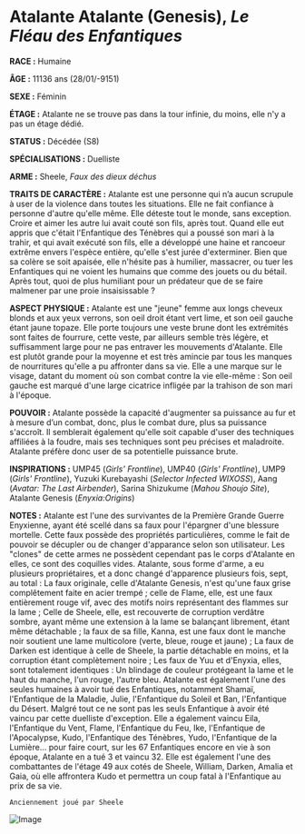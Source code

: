 # Atalante Atalante (Genesis), *Le Fléau des Enfantiques*

**RACE :** Humaine

**ÂGE :** 11136 ans (28/01/-9151)

**SEXE :** Féminin

**ÉTAGE :** Atalante ne se trouve pas dans la tour infinie, du moins, elle n'y a pas un étage dédié.

**STATUS :** Décédée (S8)

**SPÉCIALISATIONS :** Duelliste

**ARME :** Sheele, *Faux des dieux déchus*

**TRAITS DE CARACTÈRE :** Atalante est une personne qui n’a aucun scrupule à user de la violence dans toutes les situations. Elle ne fait confiance à personne d'autre qu'elle même. Elle déteste tout le monde, sans exception. Croire et aimer les autre lui avait couté son fils, après tout. Quand elle eut appris que c'était l'Enfantique des Ténèbres qui a poussé son mari à la trahir, et qui avait exécuté son fils, elle a développé une haine et rancoeur extrême envers l'espèce entière, qu'elle s'est jurée d'exterminer. Bien que sa colère se soit apaisée, elle n'hésite pas à humilier, massacrer, ou tuer les Enfantiques qui ne voient les humains que comme des jouets ou du bétail. Après tout, quoi de plus humiliant pour un prédateur que de se faire malmener par une proie insaisissable ? 

**ASPECT PHYSIQUE :** Atalante est une "jeune" femme aux longs cheveux blonds et aux yeux verrons, son oeil droit étant vert lime, et son oeil gauche étant jaune topaze. Elle porte toujours une veste brune dont les extrémités sont faites de fourrure, cette veste, par ailleurs semble très légère, et suffisamment large pour ne pas entraver les mouvements d'Atalante. Elle est plutôt grande pour la moyenne et est très amincie par tous les manques de nourritures qu'elle a pu affronter dans sa vie. Elle a une marque sur le visage, datant du moment où son combat contre la vie elle-même : Son oeil gauche est marqué d'une large cicatrice infligée par la trahison de son mari à l'époque.

**POUVOIR :** Atalante possède la capacité d'augmenter sa puissance au fur et à mesure d’un combat, donc, plus le combat dure, plus sa puissance s'accroît. Il semblerait également qu'elle soit capable d'user des techniques affiliées à la foudre, mais ses techniques sont peu précises et maladroite. Atalante préfère donc user de sa potentielle puissance brute.

**INSPIRATIONS :** UMP45 (*Girls' Frontline*), UMP40 (*Girls' Frontline*), UMP9 (*Girls' Frontline*), Yuzuki Kurebayashi (*Selector Infected WIXOSS*), Aang (*Avatar: The Last Airbender*), Sarina Shizukume (*Mahou Shoujo Site*), Atalante Genesis (*Enyxia:Origins*)

**NOTES :** Atalante est l'une des survivantes de la Première Grande Guerre Enyxienne, ayant été scellé dans sa faux pour l'épargner d'une blessure mortelle. Cette faux possède des propriétés particulières, comme le fait de pouvoir se décupler ou de changer d'apparance selon son utilisateur. Les "clones" de cette armes ne possèdent cependant pas le corps d'Atalante en elles, ce sont des coquilles vides. Atalante, sous forme d'arme, a eu plusieurs propriétaires, et a donc changé d'apparence plusieurs fois, sept, au total : La faux originale, celle d'Atalante Genesis, n'est qu'une faux grise complêtement faite en acier trempé ; celle de Flame, elle, est une faux entièrement rouge vif, avec des motifs noirs représentant des flammes sur la lame ; Celle de Sheele, elle, est recouverte de corruption verdâtre sombre, ayant même une extension à la lame se balançant librement, étant même détachable ; la faux de sa fille, Kanna, est une faux dont le manche noir soutient une lame multicolore (verte, bleue, rouge et jaune) ; La faux de Darken est identique à celle de Sheele, la partie détachable en moins, et la corruption étant complètement noire ; Les faux de Yuu et d'Enyxia, elles, sont totalement identiques : Un blindage de couleur protégeant la lame et le haut du manche, l'un rouge, l'autre bleu. Atalante est également l'une des seules humaines à avoir tué des Enfantiques, notamment Shamaï, l'Enfantique de la Maladie, Julie, l'Enfantique du Soleil et Ban, l'Enfantique du Désert. Malgré tout ce ne sont pas les seuls Enfantique à avoir été vaincu par cette duelliste d'exception. Elle a également vaincu Eila, l'Enfantique du Vent, Flame, l'Enfantique du Feu, Ike, l'Enfantique de l'Apocalypse, Kudo, l'Enfantique des Ténèbres, Yudo, l'Enfantique de la Lumière... pour faire court, sur les 67 Enfantiques encore en vie à son époque, Atalante en a tué 3 et vaincu 32. Elle est également l'une des combattantes de l'étage 49 aux cotés de Sheele, William, Darken, Amalia et Gaia, où elle affrontera Kudo et permettra un coup fatal à l'Enfantique au prix de sa vie.

`Anciennement joué par Sheele`

![Image](https://share.alkanife.fr/bna.png)
